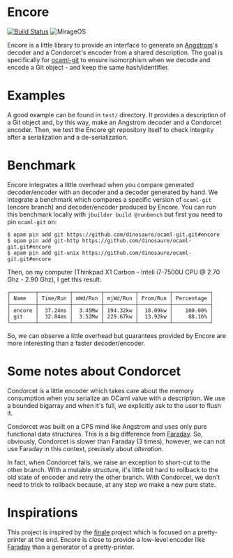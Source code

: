 Encore
======

[![Build Status](https://travis-ci.org/dinosaure/encore.svg?branch=master)](https://travis-ci.org/dinosure/encore)
![MirageOS](https://img.shields.io/badge/MirageOS-%F0%9F%90%AB-red.svg)

Encore is a little library to provide an interface to generate an
[Angstrom](https://github.com/inhabitedtype/angstrom.git)'s decoder and a
Condorcet's encoder from a shared description. The goal is specifically for
[ocaml-git](https://github.com/mirage/ocaml-git.git) to ensure isomorphism when
we decode and encode a Git object - and keep the same hash/identifier.

Examples
========

A good example can be found in `test/` directory. It provides a description of a
Git object and, by this way, make an Angstrom decoder and a Condorcet encoder.
Then, we test the Encore git repository itself to check integrity after a
serialization and a de-serialization.

Benchmark
=========

Encore integrates a little overhead when you compare generated decoder/encoder
with an decoder and a decoder generated by hand. We integrate a benchmark
which compares a specific version of `ocaml-git` (encore branch) and
decoder/encoder produced by Encore. You can run this benchmark locally with
`jbuilder build @runbench` but first you need to pin `ocaml-git` on:

```
$ opam pin add git https://github.com/dinosaure/ocaml-git.git#encore
$ opam pin add git-http https://github.com/dinosaure/ocaml-git.git#encore
$ opam pin add git-unix https://github.com/dinosaure/ocaml-git.git#encore
```

Then, on my computer (Thinkpad X1 Carbon - Inteli i7-7500U CPU @ 2.70 Ghz - 2.90
Ghz), I get this result:

```
┌────────┬──────────┬─────────┬──────────┬──────────┬────────────┐
│ Name   │ Time/Run │ mWd/Run │ mjWd/Run │ Prom/Run │ Percentage │
├────────┼──────────┼─────────┼──────────┼──────────┼────────────┤
│ encore │  37.24ms │  3.45Mw │ 194.32kw │  18.09kw │    100.00% │
│ git    │  32.84ms │  3.52Mw │ 229.67kw │  13.92kw │     88.16% │
└────────┴──────────┴─────────┴──────────┴──────────┴────────────┘
```

So, we can observe a little overhead but guarantees provided by Encore are more
interesting than a faster decoder/encoder.

Some notes about Condorcet
==========================

Condorcet is a little encoder which takes care about the memory consumption when
you serialize an OCaml value with a description. We use a bounded bigarray and
when it's full, we explicitly ask to the user to flush it.

Condorcet was built on a CPS mind like Angstrom and uses only pure functional
data structures. This is a big difference from
[Faraday](https://github.com/inhabitedtype/faraday.git). So, obviously,
Condorcet is slower than Faraday (3 times), however, we can not use Faraday in
this context, precisely about _alteration_.

In fact, when Condorcet fails, we raise an exception to short-cut to the other
branch. With a mutable structure, it's little bit hard to rollback to the old
state of encoder and retry the other branch. With Condorcet, we don't need to
trick to rollback because, at any step we make a new pure state.

Inspirations
============

This project is inspired by the [finale](https://github.com/takahisa/finale.git)
project which is focused on a pretty-printer at the end. Encore is close to
provide a low-level encoder like
[Faraday](https://github.com/inhabitedtype/faraday.git) than a generator of a
pretty-printer.
